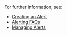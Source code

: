 For further information, see:

- [Creating an Alert](https://community.wavefront.com/docs/DOC-1050)
- [Alerting FAQs](https://community.wavefront.com/docs/DOC-1052)
- [Managing Alerts](https://community.wavefront.com/docs/DOC-1014)
